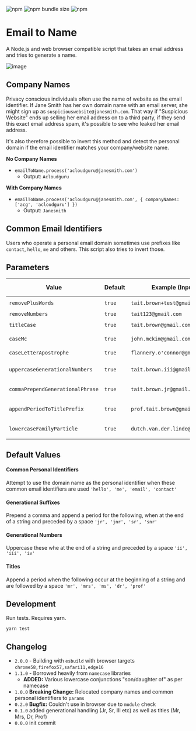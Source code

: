 ![npm](https://img.shields.io/npm/dw/email-to-name)
![npm bundle size](https://img.shields.io/bundlephobia/min/email-to-name)
![npm](https://img.shields.io/npm/v/email-to-name)
 # Email to Name
A Node.js and web browser compatible script that takes an email address and tries to generate a name.

![image](https://i.imgur.com/dgshroz.png)

## Company Names
Privacy conscious individuals often use the name of website as the email identifier. If Jane Smith has her own domain name with an email server, she might sign up as `suspiciouswebsite@janesmith.com`. That way if "Suspicious Website" ends up selling her email address on to a third party, if they send this exact email address spam, it's possible to see who leaked her email address.

It's also therefore possible to invert this method and detect the personal domain if the email identifier matches your company/website name.

**No Company Names**
- `emailToName.process('acloudguru@janesmith.com')`
  - Output: `Acloudguru`

**With Company Names**
- `emailToName.process('acloudguru@janesmith.com', { companyNames: ['acg', 'acloudguru'] })`
  - Output: `Janesmith`

## Common Email Identifiers
Users who operate a personal email domain sometimes use prefixes like `contact`, `hello`, `me` and others. This script also tries to invert those.

## Parameters

Value | Default | Example (Input) | Example (On) | Example (Off)
--- | --- | --- | --- | ---
`removePlusWords` | `true` | `tait.brown+test@gmail.com` | `Tait Brown` | `Tait Brown+test`
`removeNumbers` | `true` | `tait123@gmail.com` | `Tait` | `Tait123`
`titleCase` | `true` | `tait.brown@gmail.com` | `Tait Brown` | `tait brown`
`caseMc` | `true` | `john.mckim@gmail.com` | `John McKim` | `John Mckim`
`caseLetterApostrophe` | `true` | `flannery.o'connor@gmail.com` | `Flannery O'Connor` | `Flannery O'connor`
`uppercaseGenerationalNumbers` | `true` | `tait.brown.iii@gmail.com` | `Tait Brown III` | `Tait Brown Iii`
`commaPrependGenerationalPhrase` | `true` | `tait.brown.jr@gmail.com` | `Tait Brown, Jr.` | `Tait Brown Jr`
`appendPeriodToTitlePrefix` | `true` | `prof.tait.brown@gmail.com` | `Prof. Tait Brown` | `Prof Tait Brown`
`lowercaseFamilyParticle` | `true` | `dutch.van.der.linde@gmail.com` | `Dutch van der Linde` | `Dutch Van Der Linde`

## Default Values

#### Common Personal Identifiers
Attempt to use the domain name as the personal identifier when these common email identifiers are used `'hello', 'me', 'email', 'contact'`

#### Generational Suffixes
Prepend a comma and append a period for the following, when at the end of a string and preceded by a space `'jr', 'jnr', 'sr', 'snr'`

#### Generational Numbers
Uppercase these whe at the end of a string and preceded by a space `'ii', 'iii', 'iv'`

#### Titles
Append a period when the following occur at the beginning of a string and are followed by a space `'mr', 'mrs', 'ms', 'dr', 'prof'`

## Development

Run tests. Requires yarn.

`yarn test`

## Changelog
- `2.0.0` - Building with `esbuild` with browser targets `chrome58,firefox57,safari11,edge16`
- `1.1.0` - Borrowed heavily from `namecase` libraries
  - **ADDED:** Various lowercase conjunctions "son/daughter of" as per namecase
- `1.0.0` **Breaking Change:** Relocated company names and common personal identifiers to `params`
- `0.2.0` **Bugfix:** Couldn't use in browser due to `module` check
- `0.1.0` added generational handling (Jr, Sr, III etc) as well as titles (Mr, Mrs, Dr, Prof)
- `0.0.0` init commit
